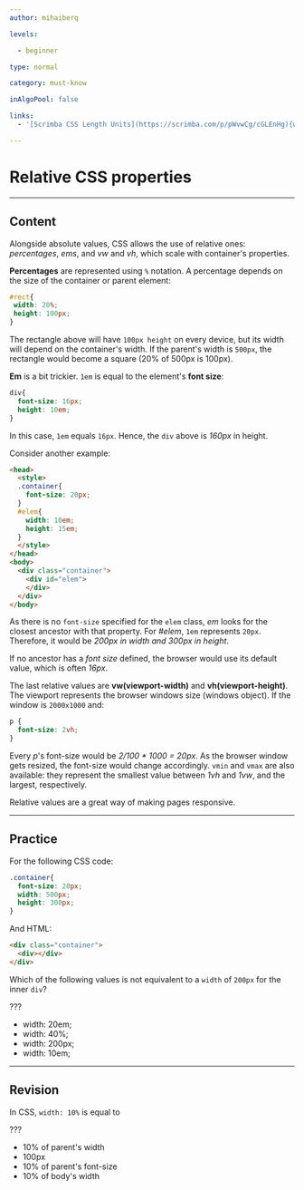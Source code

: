 ```yaml
---
author: mihaiberq

levels:

  - beginner

type: normal

category: must-know

inAlgoPool: false

links:
  - '[Scrimba CSS Length Units](https://scrimba.com/p/pWvwCg/cGLEnHg){website}'

---
```


# Relative CSS properties

---
## Content

Alongside absolute values, CSS allows the use of relative ones: *percentages*, *ems*, and *vw* and *vh*, which scale with container's properties.

**Percentages** are represented using `%` notation. A percentage depends on the size of the container or parent element:
```css
#rect{
 width: 20%;
 height: 100px;
}
```
The rectangle above will have `100px height` on every device, but its width will depend on the container's width. If the parent's width is `500px`, the rectangle would become a square (20% of 500px is 100px).

**Em** is a bit trickier. `1em` is equal to the element's **font size**:
```css
div{
  font-size: 16px;
  height: 10em;
}
```
In this case, `1em` equals `16px`. Hence, the `div` above is *160px* in height.

Consider another example:
```html
<head>
  <style>
  .container{
    font-size: 20px;
  }
  #elem{
    width: 10em;
    height: 15em;
  }
  </style>
</head>
<body>
  <div class="container">
    <div id="elem">
    </div>
  </div>
</body>
```
As there is no `font-size` specified for the `elem` class, *em* looks for the closest ancestor with that property. For *#elem*, `1em` represents `20px`. Therefore, it would be *200px in width and 300px in height*.

If no ancestor has a *font size* defined, the browser would use its default value, which is often *16px*.

The last relative values are **vw(viewport-width)** and **vh(viewport-height)**. The viewport represents the browser windows size (windows object). If the window is `2000x1000` and:
```css
p {
  font-size: 2vh;
}
```
Every *p*'s font-size would be *2/100 * 1000 = 20px*. As the browser window gets resized, the font-size would change accordingly. `vmin` and `vmax` are also available: they represent the smallest value between *1vh* and *1vw*, and the largest, respectively.

Relative values are a great way of making pages responsive.

---
## Practice

For the following CSS code:
```css
.container{
  font-size: 20px;
  width: 500px;
  height: 300px;
}
```
And HTML:
```html
<div class="container">
  <div></div>
</div>
```
Which of the following values is not equivalent to a `width` of `200px` for the inner `div`?

???

* width: 20em;
* width: 40%;
* width: 200px;
* width: 10em;

---
## Revision

In CSS, `width: 10%` is equal to

???

* 10% of parent's width
* 100px
* 10% of parent's font-size
* 10% of body's width

 
